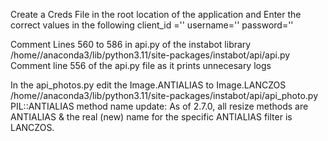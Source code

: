 Create a Creds File in the root location of the application and Enter the correct values in the following
client_id =''
username=''
password=''

Comment Lines 560 to 586 in api.py of the instabot library 
/home/<username>/anaconda3/lib/python3.11/site-packages/instabot/api/api.py
Comment line 556 of the api.py file as it prints unnecesary logs

In the api_photos.py edit the Image.ANTIALIAS to  Image.LANCZOS
/home/<username>/anaconda3/lib/python3.11/site-packages/instabot/api/api_photo.py
PIL::ANTIALIAS method name update: As of 2.7.0, all resize methods are ANTIALIAS & the real (new) name for the specific ANTIALIAS filter is LANCZOS.

